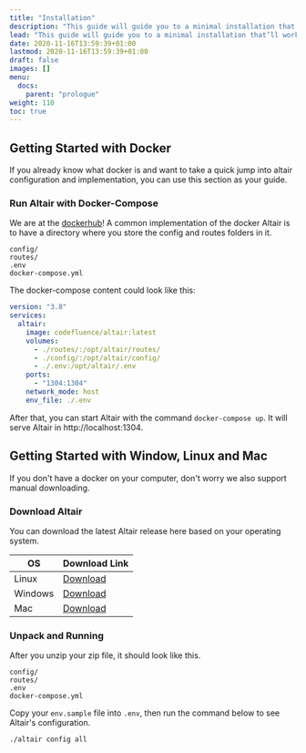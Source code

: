 ```yaml
---
title: "Installation"
description: "This guide will guide you to a minimal installation that’ll work while you walk through the introduction."
lead: "This guide will guide you to a minimal installation that’ll work while you walk through the introduction."
date: 2020-11-16T13:59:39+01:00
lastmod: 2020-11-16T13:59:39+01:00
draft: false
images: []
menu:
  docs:
    parent: "prologue"
weight: 110
toc: true
---
```


## Getting Started with Docker

If you already know what docker is and want to take a quick jump into altair configuration and implementation, you can use this section as your guide.

### Run Altair with Docker-Compose

We are at the [dockerhub](https://hub.docker.com/r/codefluence/altair)! A common implementation of the docker Altair is to have a directory where you store the config and routes folders in it.

```
config/
routes/
.env
docker-compose.yml
```

The docker-compose content could look like this:

```yaml
version: "3.8"
services:
  altair:
    image: codefluence/altair:latest
    volumes:
      - ./routes/:/opt/altair/routes/
      - ./config/:/opt/altair/config/
      - ./.env:/opt/altair/.env
    ports:
      - "1304:1304"
    network_mode: host
    env_file: ./.env
```

After that, you can start Altair with the command `docker-compose up`. It will serve Altair in http://localhost:1304.

## Getting Started with Window, Linux and Mac

If you don't have a docker on your computer, don't worry we also support manual downloading.

### Download Altair

You can download the latest Altair release here based on your operating system.

| OS      | Download Link                                                                                     |
|---------|---------------------------------------------------------------------------------------------------|
| Linux   |  [Download](https://github.com/codefluence-x/altair/releases/download/0.1.0/altair-linux.zip)        |
| Windows |  [Download](https://github.com/codefluence-x/altair/releases/download/0.1.0/altair-windows.zip)      |
| Mac     |  [Download](https://github.com/codefluence-x/altair/releases/download/0.1.0/altair-darwin.zip)       |

### Unpack and Running

After you unzip your zip file, it should look like this.

```
config/
routes/
.env
docker-compose.yml
```

Copy your `env.sample` file into `.env`, then run the command below to see Altair's configuration.

```
./altair config all
```
